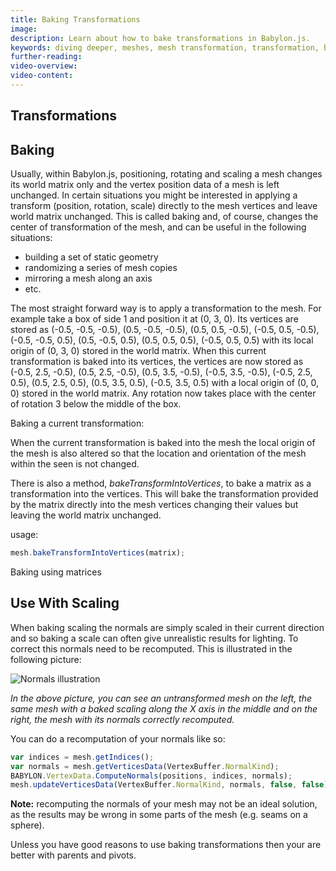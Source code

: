 ```yaml
---
title: Baking Transformations
image:
description: Learn about how to bake transformations in Babylon.js.
keywords: diving deeper, meshes, mesh transformation, transformation, baking transforms
further-reading:
video-overview:
video-content:
---
```


## Transformations

## Baking

Usually, within Babylon.js, positioning, rotating and scaling a mesh changes its world matrix only and the vertex position data of a mesh is left unchanged. In certain situations you might be interested in applying a transform (position, rotation, scale) directly to the mesh vertices and leave world matrix unchanged. This is called baking and, of course, changes the center of transformation of the mesh, and can be useful in the following situations:

- building a set of static geometry
- randomizing a series of mesh copies
- mirroring a mesh along an axis
- etc.

The most straight forward way is to apply a transformation to the mesh. For example take a box of side 1 and position it at (0, 3, 0). Its vertices are stored as (-0.5, -0.5, -0.5), (0.5, -0.5, -0.5), (0.5, 0.5, -0.5), (-0.5, 0.5, -0.5), (-0.5, -0.5, 0.5), (0.5, -0.5, 0.5), (0.5, 0.5, 0.5), (-0.5, 0.5, 0.5) with its local origin of (0, 3, 0) stored in the world matrix. When this current transformation is baked into its vertices, the vertices are now stored as (-0.5, 2.5, -0.5), (0.5, 2.5, -0.5), (0.5, 3.5, -0.5), (-0.5, 3.5, -0.5), (-0.5, 2.5, 0.5), (0.5, 2.5, 0.5), (0.5, 3.5, 0.5), (-0.5, 3.5, 0.5) with a local origin of (0, 0, 0) stored in the world matrix. Any rotation now takes place with the center of rotation 3 below the middle of the box.

Baking a current transformation: <Playground id="#6AH5EL" title="Baking Current Transformation" description="Simple example of baking current transforms."/>

When the current transformation is baked into the mesh the local origin of the mesh is also altered so that the location and orientation of the mesh within the seen is not changed.

There is also a method, _bakeTransformIntoVertices_, to bake a matrix as a transformation into the vertices. This will bake the transformation provided by the matrix directly into the mesh vertices changing their values but leaving the world matrix unchanged.

usage:

```javascript
mesh.bakeTransformIntoVertices(matrix);
```

Baking using matrices <Playground id="#6AH5EL#1" title="Baking Using Matrices" description="Simple example of baking using matrices."/>

## Use With Scaling

When baking scaling the normals are simply scaled in their current direction and so baking a scale can often give unrealistic results for lighting. To correct this normals need to be recomputed. This is illustrated in the following picture:

![Normals illustration](/img/resources/baking-transforms/normals.png)

_In the above picture, you can see an untransformed mesh on the left, the same mesh with a baked scaling along the X axis in the middle and on the right, the mesh with its normals correctly recomputed._

You can do a recomputation of your normals like so:

```javascript
var indices = mesh.getIndices();
var normals = mesh.getVerticesData(VertexBuffer.NormalKind);
BABYLON.VertexData.ComputeNormals(positions, indices, normals);
mesh.updateVerticesData(VertexBuffer.NormalKind, normals, false, false);
```

**Note:** recomputing the normals of your mesh may not be an ideal solution, as the results may be wrong in some parts of the mesh (e.g. seams on a sphere).

Unless you have good reasons to use baking transformations then your are better with parents and pivots.
